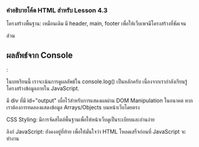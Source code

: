 ### คำอธิบายโค้ด HTML สำหรับ Lesson 4.3

โครงสร้างพื้นฐาน: เหมือนเดิม มี header, main, footer เพื่อให้เว็บเพจมีโครงสร้างที่ชัดเจน

ส่วน <h2>ผลลัพธ์จาก Console</h2>:

ในบทเรียนนี้ เราจะเน้นการดูผลลัพธ์ใน console.log() เป็นหลักครับ เนื่องจากเรากำลังเรียนรู้โครงสร้างข้อมูลภายใน JavaScript.

มี div ที่มี id="output" เผื่อไว้สำหรับการแสดงผลผ่าน DOM Manipulation ในอนาคต หากเราต้องการทดลองแสดงข้อมูล Arrays/Objects บนหน้าเว็บโดยตรง

CSS Styling: มีการจัดสไตล์พื้นฐานเพื่อให้หน้าเว็บดูเป็นระเบียบและอ่านง่าย

ลิงก์ JavaScript:  <script src="script.js" defer></script> ยังคงอยู่ที่ท้าย <body> เพื่อให้มั่นใจว่า HTML โหลดเสร็จก่อนที่ JavaScript จะทำงาน